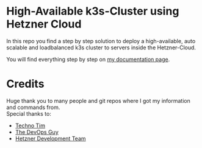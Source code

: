 # High-Available k3s-Cluster using Hetzner Cloud

In this repo you find a step by step solution to deploy a high-available, auto scalable and loadbalanced k3s cluster to servers inside the Hetzner-Cloud.

You will find everything step by step on [my documentation page](https://simonostendorf.github.io/k3s-hetzner/). 

# Credits
Huge thank you to many people and git repos where I got my information and commands from.  
Special thanks to:
* [Techno Tim](https://github.com/techno-tim)
* [The DevOps Guy](https://github.com/marcel-dempers)
* [Hetzner Development Team](https://github.com/hetznercloud/)